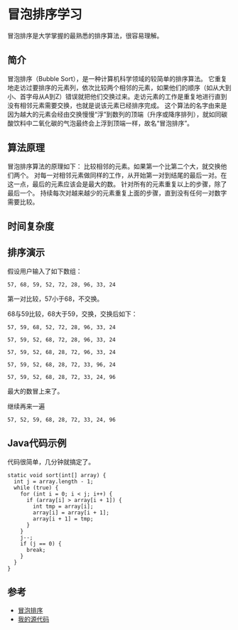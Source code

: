 # 冒泡排序学习



冒泡排序是大学掌握的最熟悉的排序算法，很容易理解。

## 简介

冒泡排序（Bubble Sort），是一种计算机科学领域的较简单的排序算法。
它重复地走访过要排序的元素列，依次比较两个相邻的元素，如果他们的顺序（如从大到小、首字母从A到Z）错误就把他们交换过来。走访元素的工作是重复地进行直到没有相邻元素需要交换，也就是说该元素已经排序完成。
这个算法的名字由来是因为越大的元素会经由交换慢慢“浮”到数列的顶端（升序或降序排列），就如同碳酸饮料中二氧化碳的气泡最终会上浮到顶端一样，故名“冒泡排序”。

## 算法原理

冒泡排序算法的原理如下：
比较相邻的元素。如果第一个比第二个大，就交换他们两个。
对每一对相邻元素做同样的工作，从开始第一对到结尾的最后一对。在这一点，最后的元素应该会是最大的数。
针对所有的元素重复以上的步骤，除了最后一个。
持续每次对越来越少的元素重复上面的步骤，直到没有任何一对数字需要比较。


## 时间复杂度

## 排序演示

假设用户输入了如下数组：

```
57, 68, 59, 52, 72, 28, 96, 33, 24
```

第一对比较，57小于68，不交换。

68与59比较，68大于59，交换，交换后如下：

```
57, 59, 68, 52, 72, 28, 96, 33, 24
```


```
57, 59, 52, 68, 72, 28, 96, 33, 24
```

```
57, 59, 52, 68, 28, 72, 96, 33, 24
```

```
57, 59, 52, 68, 28, 72, 33, 96, 24
```

```
57, 59, 52, 68, 28, 72, 33, 24, 96
```

最大的数冒上来了。

继续再来一遍

```
57, 52, 59, 68, 28, 72, 33, 24, 96
```


## Java代码示例

代码很简单，几分钟就搞定了。

```
static void sort(int[] array) {
  int j = array.length - 1;
  while (true) {
    for (int i = 0; i < j; i++) {
      if (array[i] > array[i + 1]) {
        int tmp = array[i];
        array[i] = array[i + 1];
        array[i + 1] = tmp;
      }
    }
    j--;
    if (j == 0) {
      break;
    }
  }
}
```

## 参考

- [冒泡排序](https://baike.baidu.com/item/冒泡排序/4602306)
- [我的源代码](https://github.com/wardensky/blogs/blob/master/00.source-code/blogs/algorithm/src/main/java/com/zch/blogs/algorithm/sort/BubbleSortDemo.java)
